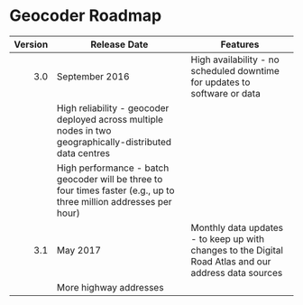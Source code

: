 # Geocoder Roadmap
Version | Release Date | Features
-------: | --------------- | -------------
3.0 | September 2016 | High availability - no scheduled downtime for updates to software or data
  |  | High reliability - geocoder deployed across multiple nodes in two geographically-distributed data centres
  |  | High performance - batch geocoder will be three to four times faster (e.g., up to three million addresses per hour)
3.1 | May 2017 | Monthly data updates - to keep up with changes to the Digital Road Atlas and our address data sources
  |  | More highway addresses
